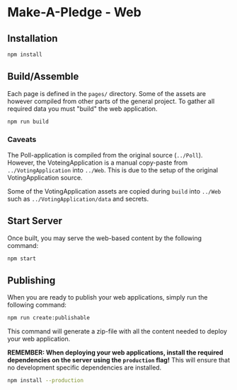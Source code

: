 # Make-A-Pledge - Web

## Installation

```sh
npm install
```

## Build/Assemble

Each page is defined in the `pages/` directory. Some of the assets are however
compiled from other parts of the general project. To gather all required data
you must "build" the web application.

```sh
npm run build
```

### Caveats

The Poll-application is compiled from the original source (`../Poll`). However,
the VoteingApplication is a manual copy-paste from `../VotingApplication` into
`../Web`. This is due to the setup of the original VotingApplication source.

Some of the VotingApplication assets are copied during `build` into `../Web`
such as `../VotingApplication/data` and secrets.

## Start Server

Once built, you may serve the web-based content by the following command:

```sh
npm start
```

## Publishing

When you are ready to publish your web applications, simply run the following
command:

```sh
npm run create:publishable
```

This command will generate a zip-file with all the content needed to deploy your
web application.

**REMEMBER: When deploying your web applications, install the required
dependencies on the server using the `production` flag!** This will ensure that
no development specific dependencies are installed.

```sh
npm install --production
```